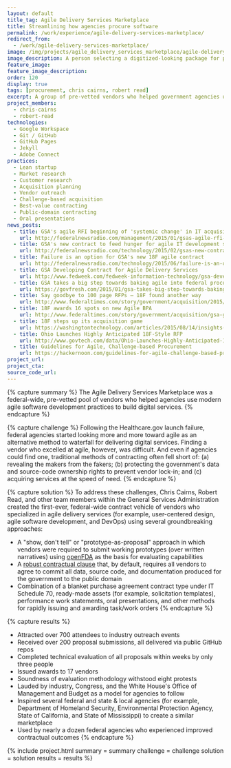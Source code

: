 ```yaml
---
layout: default
title_tag: Agile Delivery Services Marketplace
title: Streamlining how agencies procure software
permalink: /work/experience/agile-delivery-services-marketplace/
redirect_from:
  - /work/agile-delivery-services-marketplace/
image: /img/projects/agile_delivery_services_marketplace/agile-delivery-services-marketplace.svg
image_description: A person selecting a digitized-looking package for purchase from a store shelf.
feature_image:
feature_image_description:
order: 120
display: true
tags: [procurement, chris cairns, robert read]
excerpt: A group of pre-vetted vendors who helped government agencies use agile practices to build digital services.
project_members:
  - chris-cairns
  - robert-read
technologies:
  - Google Workspace
  - Git / GitHub
  - GitHub Pages
  - Jekyll
  - Adobe Connect
practices:
  - Lean startup
  - Market research
  - Customer research
  - Acquisition planning
  - Vendor outreach
  - Challenge-based acquisition
  - Best-value contracting
  - Public-domain contracting
  - Oral presentations
news_posts:
  - title: GSA's agile RFI beginning of 'systemic change' in IT acquisition
    url: http://federalnewsradio.com/management/2015/01/gsas-agile-rfi-beginning-of-systemic-change-in-it-acquisition/
  - title: GSA's new contract to feed hunger for agile IT development services
    url: http://federalnewsradio.com/technology/2015/02/gsas-new-contract-to-feed-hunger-for-agile-it-development-services/
  - title: Failure is an option for GSA's new 18F agile contract
    url: http://federalnewsradio.com/technology/2015/06/failure-is-an-option-for-gsas-new-18f-agile-contract/
  - title: GSA Developing Contract for Agile Delivery Services
    url: http://www.fedweek.com/fedweek-information-technology/gsa-developing-contract-agile-delivery-services/
  - title: GSA takes a big step towards baking agile into federal procurement
    url: https://govfresh.com/2015/01/gsa-takes-big-step-towards-baking-agile-federal-procurement/
  - title: Say goodbye to 100 page RFPs – 18F found another way
    url: http://www.federaltimes.com/story/government/acquisition/2015/07/27/18f-show-dont-tell/30737575/
  - title: 18F awards 16 spots on new Agile BPA
    url: http://www.federaltimes.com/story/government/acquisition/gsa-gwac/2015/08/28/agile-bpa-awards/71327396/
  - title: 18F steps up its acquisition game
    url: https://washingtontechnology.com/articles/2015/08/14/insights-soloway-18f-progress.aspx
  - title: Ohio Launches Highly Anticipated 18F-Style RFP
    url: http://www.govtech.com/data/Ohio-Launches-Highly-Anticipated-18F-Style-RFP.html
  - title: Guidelines for Agile, Challenge-based Procurement
    url: https://hackernoon.com/guidelines-for-agile-challenge-based-procurement-4531ff335422
project_url:
project_cta:
source_code_url:
---
```


{% capture summary %}
The Agile Delivery Services Marketplace was a federal-wide, pre-vetted pool of
vendors who helped agencies use modern agile software development practices
to build digital services.
{% endcapture %}

{% capture challenge %}
Following the Healthcare.gov launch failure, federal agencies started looking
more and more toward agile as an alternative method to waterfall for delivering
digital services. Finding a vendor who excelled at agile, however, was
difficult. And even if agencies could find one, traditional methods of contracting
often fell short of: (a) revealing the makers from the fakers; (b) protecting the
government's data and source-code ownership rights to prevent vendor lock-in; and
(c) acquiring services at the speed of need.
{% endcapture %}

{% capture solution %}
To address these challenges, Chris Cairns, Robert Read, and other team members
within the General Services Administration created the first-ever, federal-wide
contract vehicle of vendors who specialized in agile delivery services (for example,
user-centered design, agile software development, and DevOps) using several groundbreaking
approaches:

- A "show, don't tell" or "prototype-as-proposal" approach in which vendors
  were required to submit working prototypes (over written narratives)
  using <a href="https://open.fda.gov/">openFDA</a> as the
  basis for evaluating capabilities
- A <a href="/thoughts/blog/public-domain-procurement/">robust contractual clause</a>
  that, by default, requires all vendors to agree to commit all data,
  source code, and documentation produced for the government to the public domain
- Combination of a blanket purchase agreement contract type under IT Schedule 70,
  ready-made assets (for example, solicitation templates), performance work statements,
  oral presentations, and other methods for rapidly issuing and awarding task/work orders
{% endcapture %}

{% capture results %}
- Attracted over 700 attendees to industry outreach events
- Received over 200 proposal submissions, all delivered via public GitHub repos
- Completed technical evaluation of all proposals within weeks by only three people
- Issued awards to 17 vendors
- Soundness of evaluation methodology withstood eight protests
- Lauded by industry, Congress, and the White House's Office of Management and Budget
  as a model for agencies to follow
- Inspired several federal and state & local agencies (for example,
  Department of Homeland Security, Environmental Protection Agency, State of
  California, and State of Mississippi) to create a similar marketplace
- Used by nearly a dozen federal agencies who experienced improved contractual
  outcomes
{% endcapture %}

{% include project.html
  summary = summary
  challenge = challenge
  solution = solution
  results = results
%}
